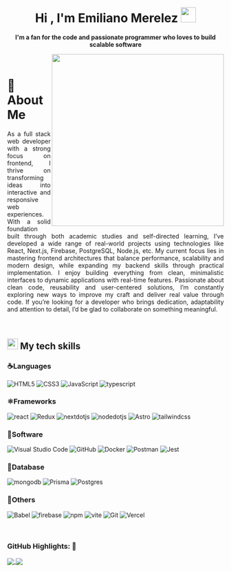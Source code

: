 <h1 align="center" ><b>Hi , I'm Emiliano Merelez </b><img src="https://media.giphy.com/media/hvRJCLFzcasrR4ia7z/giphy.gif" width="35"></h1
<br />

<p align="center" >
    <b>I'm a fan for the code and passionate programmer who loves to build scalable software</b>
</p>

<img align='right' src="https://github.com/oHTGo/oHTGo/blob/main/images/coding.gif" width="400">
<br>

<h1 align="left">🚀 About Me</h1>

<p align="justify">As a full stack web developer with a strong focus on frontend, I thrive on transforming ideas into interactive and responsive web experiences. With a solid foundation built through both academic studies and self-directed learning, I’ve developed a wide range of real-world projects using technologies like React, Next.js, Firebase, PostgreSQL, Node.js, etc.
My current focus lies in mastering frontend architectures that balance performance, scalability and modern design, while expanding my backend skills through practical implementation. I enjoy building everything from clean, minimalistic interfaces to dynamic applications with real-time features.
Passionate about clean code, reusability and user-centered solutions, I’m constantly exploring new ways to improve my craft and deliver real value through code. If you’re looking for a developer who brings dedication, adaptability and attention to detail, I’d be glad to collaborate on something meaningful.</p>
<br />

## <img src="https://media2.giphy.com/media/QssGEmpkyEOhBCb7e1/giphy.gif?cid=ecf05e47a0n3gi1bfqntqmob8g9aid1oyj2wr3ds3mg700bl&rid=giphy.gif" width ="25"><b> My tech skills</b>
### ☕️Languages


![HTML5](https://img.shields.io/badge/HTML5%20-%23E34F26.svg?style=for-the-badge&logo=html5&logoColor=white)
![CSS3](https://img.shields.io/badge/CSS%20-%231572B6.svg?style=for-the-badge&logo=css3&logoColor=white)
![JavaScript](https://img.shields.io/badge/JavaScript%20-%23F7DF1E.svg?style=for-the-badge&logo=javascript&logoColor=black)
![typescript](https://img.shields.io/badge/typescript-3178C6.svg?style=for-the-badge&logo=typescript&logoColor=white)

### ⚛️Frameworks

![react](https://img.shields.io/badge/react.js-61DAFB.svg?style=for-the-badge&logo=react&logoColor=black)
![Redux](https://img.shields.io/badge/redux-%23593d88.svg?style=for-the-badge&logo=redux&logoColor=white)
![nextdotjs](https://img.shields.io/badge/next.js-000000.svg?style=for-the-badge&logo=nextdotjs&logoColor=white)
![nodedotjs](https://img.shields.io/badge/node.js-339933.svg?style=for-the-badge&logo=nodedotjs&logoColor=white)
![Astro](https://img.shields.io/badge/astro-%232C2052.svg?style=for-the-badge&logo=astro&logoColor=white)
![tailwindcss](https://img.shields.io/badge/tailwind_css-06B6D4.svg?style=for-the-badge&logo=tailwindcss&logoColor=white)


### 📝Software

![Visual Studio Code](https://img.shields.io/badge/Visual%20Studio%20Code-0078d7.svg?style=for-the-badge&logo=visual-studio-code&logoColor=white)
![GitHub](https://img.shields.io/badge/github-%23121011.svg?style=for-the-badge&logo=github&logoColor=white)
![Docker](https://img.shields.io/badge/docker-%230db7ed.svg?style=for-the-badge&logo=docker&logoColor=white)
![Postman](https://img.shields.io/badge/Postman-FF6C37?style=for-the-badge&logo=postman&logoColor=white)
![Jest](https://img.shields.io/badge/-jest-%23C21325?style=for-the-badge&logo=jest&logoColor=white)


### 🐬Database

![mongodb](https://img.shields.io/badge/mongodb-47A248.svg?style=for-the-badge&logo=mongodb&logoColor=white)
![Prisma](https://img.shields.io/badge/Prisma-3982CE?style=for-the-badge&logo=Prisma&logoColor=white)
![Postgres](https://img.shields.io/badge/postgres-%23316192.svg?style=for-the-badge&logo=postgresql&logoColor=white)



### 🐙Others

![Babel](https://img.shields.io/badge/Babel-F9DC3E.svg?style=for-the-badge&logo=babel&logoColor=white)
![firebase](https://img.shields.io/badge/firebase-FFCA28.svg?style=for-the-badge&logo=firebase&logoColor=white)
![npm](https://img.shields.io/badge/npm-CB3837.svg?style=for-the-badge&logo=npm&logoColor=white)
![vite](https://img.shields.io/badge/vite-646CFF.svg?style=for-the-badge&logo=vite&logoColor=white)
![Git](https://img.shields.io/badge/git-%23F05033.svg?style=for-the-badge&logo=git&logoColor=white)
![Vercel](https://img.shields.io/badge/vercel-%23000000.svg?style=for-the-badge&logo=vercel&logoColor=white)

<br />


### GitHub Highlights: :blossom:

<a href="">
  <img align="center" src="https://github-readme-stats.vercel.app/api?username=Emiliano-Merelez-dev&show_icons=true&count_private=true&hide=stars&include_all_commits=true&theme=material-palenight" />
</a>
<a href="">
  <img align="center" src="http://github-readme-streak-stats.herokuapp.com?user=Emiliano-Merelez-dev&theme=material-palenight" />
</a>


